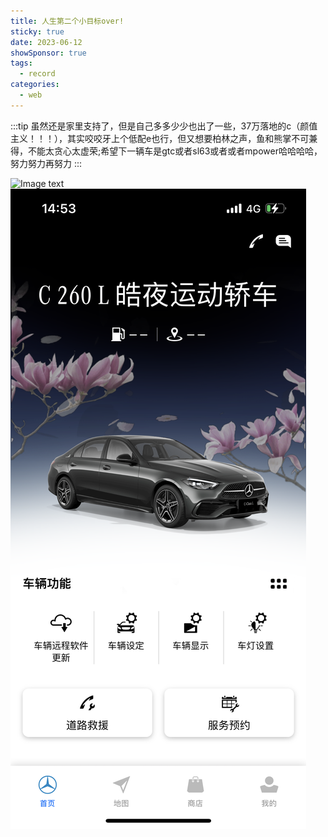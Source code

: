 ```yaml
---
title: 人生第二个小目标over!
sticky: true
date: 2023-06-12
showSponsor: true
tags:
  - record
categories:
  - web
---
```

:::tip
  虽然还是家里支持了，但是自己多多少少也出了一些，37万落地的c（颜值主义！！！），其实咬咬牙上个低配e也行，但又想要柏林之声，鱼和熊掌不可兼得，不能太贪心太虚荣;希望下一辆车是gtc或者sl63或者或者mpower哈哈哈哈，努力努力再努力
:::

<!-- more -->

![Image text](/images/c260l.png)
![Image text](/images/c260l-me.png)
